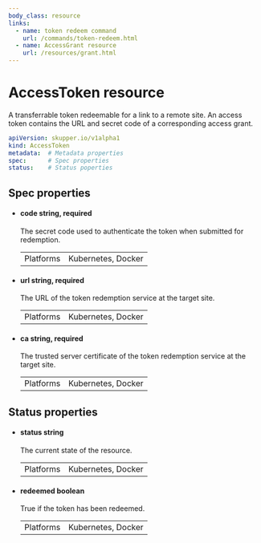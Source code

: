 ```yaml
---
body_class: resource
links:
  - name: token redeem command
    url: /commands/token-redeem.html
  - name: AccessGrant resource
    url: /resources/grant.html
---
```


# AccessToken resource

<section>

A transferrable token redeemable for a link to a remote
site.  An access token contains the URL and secret code of a
corresponding access grant.

~~~ yaml
apiVersion: skupper.io/v1alpha1
kind: AccessToken
metadata:  # Metadata properties
spec:      # Spec properties
status:    # Status poperties
~~~

</section>

<section>

## Spec properties

- <h4 id="code">code <span class="property-info">string, required</span></h4>

  The secret code used to authenticate the token when
  submitted for redemption.

  | | |
  |-|-|
  | Platforms | Kubernetes, Docker |
  

- <h4 id="url">url <span class="property-info">string, required</span></h4>

  The URL of the token redemption service at the target
  site.

  | | |
  |-|-|
  | Platforms | Kubernetes, Docker |
  

- <h4 id="ca">ca <span class="property-info">string, required</span></h4>

  The trusted server certificate of the token redemption
  service at the target site.

  | | |
  |-|-|
  | Platforms | Kubernetes, Docker |
  

</section>

<section>

## Status properties

- <h4 id="status">status <span class="property-info">string</span></h4>

  The current state of the resource.

  | | |
  |-|-|
  | Platforms | Kubernetes, Docker |
  

- <h4 id="redeemed">redeemed <span class="property-info">boolean</span></h4>

  True if the token has been redeemed.

  | | |
  |-|-|
  | Platforms | Kubernetes, Docker |
  

</section>
